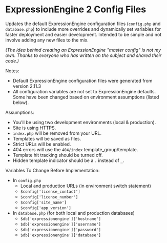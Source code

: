 # ExpressionEngine 2 Config Files

Updates the default ExpressionEngine configuration files (`config.php` and `database.php`) to include more overrides and dynamically set variables for faster deployment and easier development. Intended to be simple and not involve adding any new files to the mix.

_(The idea behind creating an ExpressionEngine "master config" is not my own. Thanks to everyone who has written on the subject and shared their code.)_

Notes:

* Default ExpressionEngine configuration files were generated from version 2.11.3
* All configuration variables are not set to ExpressionEngine defaults. Some have been changed based on environment assumptions (listed below).

Assumptions:

* You'll be using two development environments (local & production).
* Site is using HTTPS.
* `index.php` will be removed from your URL.
* Templates will be saved as files.
* Strict URLs will be enabled.
* 404 errors will use the `404/index` template_group/template.
* Template hit tracking should be turned off.
* Hidden template indicator should be a `.` instead of `_`.

Variables To Change Before Implementation:

* In `config.php`
  * Local and production URLs (in environment switch statement)
  * `$config['license_contact']`
  * `$config['license_number']`
  * `$config['site_name']`
  * `$config['app_version']`
* In `database.php` (for both local and production databases)
  * `$db['expressionengine']['hostname']`
  * `$db['expressionengine']['username']`
  * `$db['expressionengine']['password']`
  * `$db['expressionengine']['database']`
